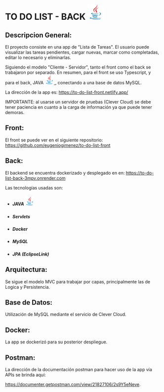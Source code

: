 # TO DO LIST - BACK  </a> <a href="https://www.java.com" target="_blank" rel="noreferrer"> <img src="https://raw.githubusercontent.com/devicons/devicon/master/icons/java/java-original.svg" alt="java" width="50" height="50"/> </a>

## Descripcion General:
El proyecto consiste en una app de "Lista de Tareas". El usuario puede visualizar las tareas pendientes, cargar nuevas, marcar como completadas, editar lo necesario y eliminarlas.

 Siguiendo el modelo "Cliente - Servidor", tanto el front como el back se trabajaron por separado. En resumen, para el front se uso Typescript, y para el back, JAVA </a> <a href="https://www.java.com" target="_blank" rel="noreferrer"> <img src="https://raw.githubusercontent.com/devicons/devicon/master/icons/java/java-original.svg" alt="java" width="30" height="30"/> </a>, conectando a una base de datos MySQL.

 La dirección de la app es: https://to-do-list-front.netlify.app/

 IMPORTANTE: al usarse un servidor de pruebas (Clever Cloud) se debe tener paciencia en cuanto a la carga de información ya que puede tener demoras.

## Front:
El front se puede ver en el siguiente repositorio: https://github.com/eugeniogimenez/to-do-list-front

## Back:
El backend se encuentra dockerizado y desplegado en en:
https://to-do-list-back-3mpv.onrender.com

Las tecnologías usadas son:

- ##### JAVA </a> <a href="https://www.java.com" target="_blank" rel="noreferrer"> <img src="https://raw.githubusercontent.com/devicons/devicon/master/icons/java/java-original.svg" alt="java" width="30" height="30"/> </a>
- ##### Servlets
- ##### Docker
- ##### MySQL
- ##### JPA (EclipseLink)


## Arquitectura:
Se sigue el modelo MVC para trabajar por capas, principalmente las de Logica y Persistencia.

## Base de Datos:
Utilización de MySQL mediante el servicio de Clever Cloud. 

## Docker:
La app se dockerizó para su posterior despliegue.

## Postman:
La dirección de la documentación postman para hacer uso de la app vía APIs se brinda aquí:

https://documenter.getpostman.com/view/21827106/2s9Y5eNeve.
